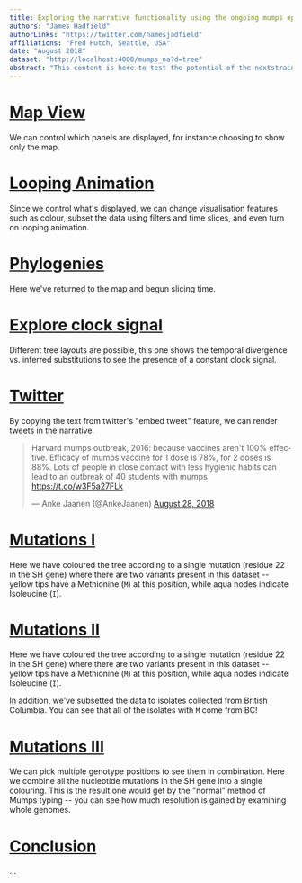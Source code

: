 ```yaml
---
title: Exploring the narrative functionality using the ongoing mumps epidemic in North America
authors: "James Hadfield"
authorLinks: "https://twitter.com/hamesjadfield"
affiliations: "Fred Hutch, Seattle, USA"
date: "August 2018"
dataset: "http://localhost:4000/mumps_na?d=tree"
abstract: "This content is here to test the potential of the nextstrain (auspice) narrative functionality. It uses the Publicly available North American mumps dataset [here](https://www.nextstrain.org/mumps/na) to explore what's possible using narratives."
---
```



# [Map View](http://localhost:4000/mumps_na?d=map)

We can control which panels are displayed, for instance choosing to show only the map.

# [Looping Animation](http://localhost:4000/mumps_na?animate=2009-01-22,2017-07-22,1,0,15000&d=map)

Since we control what's displayed, we can change visualisation features such as colour, subset the data using filters and time slices, and even turn on looping animation.

# [Phylogenies](http://localhost:4000/mumps_na?d=tree&dmax=2014-07-14&dmin=2012-03-30&p=full)

Here we've returned to the map and begun slicing time.

# [Explore clock signal](http://localhost:4000/mumps_na?d=tree&l=clock&p=full)

Different tree layouts are possible, this one shows the temporal divergence vs. inferred substitutions to see the presence of a constant clock signal.



# [Twitter](http://localhost:4000/mumps_na?d=tree&l=clock&p=full)

By copying the text from twitter's "embed tweet" feature, we can render tweets in the narrative.

<blockquote class="twitter-tweet" data-lang="en"><p lang="en" dir="ltr">Harvard mumps outbreak, 2016: because vaccines aren&#39;t 100% effective. Efficacy of mumps vaccine for 1 dose is 78%, for 2 doses is 88%. Lots of people in close contact with less hygienic habits can lead to an outbreak of 40 students with mumps <a href="https://t.co/w3F5a27FLk">https://t.co/w3F5a27FLk</a></p>&mdash; Anke Jaanen (@AnkeJaanen) <a href="https://twitter.com/AnkeJaanen/status/1034342706745692161?ref_src=twsrc%5Etfw">August 28, 2018</a></blockquote>


# [Mutations I](http://localhost:4000/mumps_na?c=gt-SH_22&d=tree,entropy&p=full)

Here we have coloured the tree according to a single mutation (residue 22 in the SH gene) where there are two variants present in this dataset -- yellow tips have a Methionine (`M`) at this position, while aqua nodes indicate Isoleucine (`I`).

# [Mutations II](http://localhost:4000/mumps_na?c=gt-SH_22&d=tree,entropy&p=full&f_division=british_columbia)

Here we have coloured the tree according to a single mutation (residue 22 in the SH gene) where there are two variants present in this dataset -- yellow tips have a Methionine (`M`) at this position, while aqua nodes indicate Isoleucine (`I`).


In addition, we've subsetted the data to isolates collected from British Columbia. You can see that all of the isolates with `M` come from BC!

# [Mutations III](http://localhost:4000/mumps_na?c=gt-nuc_6270,6289,6294,6295,6308,6321,6359,6303,6304,6306,6313,6329,6340,6269,6264,6245&d=tree,entropy&p=full)

We can pick multiple genotype positions to see them in combination.
Here we combine all the nucleotide mutations in the SH gene into a single colouring.
This is the result one would get by the "normal" method of Mumps typing -- you can see how much resolution is gained by examining whole genomes.

# [Conclusion](http://localhost:4000/mumps_na?c=num_date&p=grid&l=unrooted)


...
